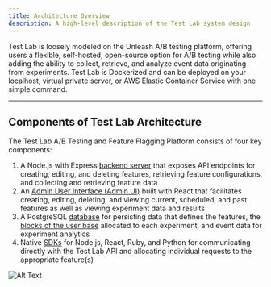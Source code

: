```yaml
---
title: Architecture Overview
description: A high-level description of the Test Lab system design
---
```


Test Lab is loosely modeled on the Unleash A/B testing platform, offering users a flexible, self-hosted, open-source option for A/B testing while also adding the ability to collect, retrieve, and analyze event data originating from experiments. Test Lab is Dockerized and can be deployed on your localhost, virtual private server, or AWS Elastic Container Service with one simple command.

---

## Components of Test Lab Architecture

The Test Lab A/B Testing and Feature Flagging Platform consists of four key components:

1. A Node.js with Express [backend server](/docs/backend-server) that exposes API endpoints for creating, editing, and deleting features, retrieving feature configurations, and collecting and retrieving feature data
2. An [Admin User Interface (Admin UI)](/docs/admin-ui) built with React that facilitates creating, editing, deleting, and viewing current, scheduled, and past features as well as viewing experiment data and results
3. A PostgreSQL [database](/docs/database) for persisting data that defines the features, the [blocks of the user base](<(/docs/sdk#user-blocks)>) allocated to each experiment, and event data for experiment analytics
4. Native [SDKs](/docs/sdk) for Node.js, React, Ruby, and Python for communicating directly with the Test Lab API and allocating individual requests to the appropriate feature(s)

![Alt Text](/images/Architecture2.png)
